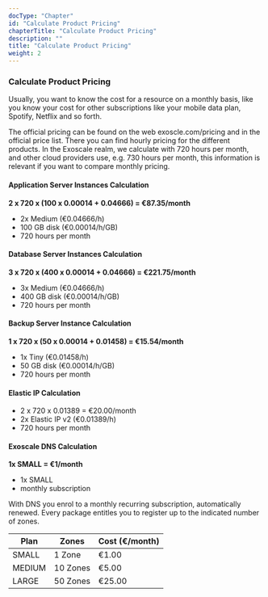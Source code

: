 ```yaml
---
docType: "Chapter"
id: "Calculate Product Pricing"
chapterTitle: "Calculate Product Pricing"
description: ""
title: "Calculate Product Pricing"
weight: 2
---
```



### **Calculate Product Pricing**

Usually, you want to know the cost for a resource on a monthly basis, like you know your cost for other subscriptions like your mobile data plan, Spotify, Netflix and so forth.

The official pricing can be found on the web exoscle.com/pricing and in the official price list. There you can find hourly pricing for the different products. In the Exoscale realm, we calculate with 720 hours per month, and other cloud providers use, e.g. 730 hours per month, this information is relevant if you want to compare monthly pricing.


#### **Application Server Instances Calculation**
**2 x 720 x (100 x 0.00014 + 0.04666) = €87.35/month**
- 2x Medium (€0.04666/h)
- 100 GB disk (€0.00014/h/GB)
- 720 hours per month
#### **Database Server Instances Calculation**
**3 x 720 x (400 x 0.00014 + 0.04666) = €221.75/month**
- 3x Medium (€0.04666/h)
- 400 GB disk (€0.00014/h/GB)
- 720 hours per month
#### **Backup Server Instance Calculation**
**1 x 720 x (50 x 0.00014 + 0.01458) = €15.54/month**
- 1x Tiny (€0.01458/h)
- 50 GB disk (€0.00014/h/GB)
- 720 hours per month
#### **Elastic IP Calculation**
- 2 x 720 x 0.01389 = €20.00/month
- 2x Elastic IP v2 (€0.01389/h)
- 720 hours per month
#### **Exoscale DNS Calculation**
**1x SMALL = €1/month**
- 1x SMALL
- monthly subscription

With DNS you enrol to a monthly recurring subscription, automatically renewed. Every package entitles you to register up to the indicated number of zones.

| Plan   | Zones     | Cost (€/month) |
|--------|-----------|----------------|
| SMALL  | 1 Zone    | €1.00          |
| MEDIUM | 10 Zones  | €5.00          |
| LARGE  | 50 Zones  | €25.00         |
